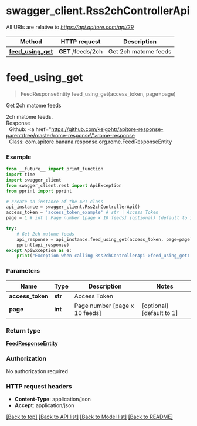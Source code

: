 # swagger_client.Rss2chControllerApi

All URIs are relative to *https://api.apitore.com/api/29*

Method | HTTP request | Description
------------- | ------------- | -------------
[**feed_using_get**](Rss2chControllerApi.md#feed_using_get) | **GET** /feeds/2ch | Get 2ch matome feeds


# **feed_using_get**
> FeedResponseEntity feed_using_get(access_token, page=page)

Get 2ch matome feeds

2ch matome feeds.<BR />Response<BR />&nbsp; Github: <a href=\"https://github.com/keigohtr/apitore-response-parent/tree/master/rome-response\">rome-response</a><BR />&nbsp; Class: com.apitore.banana.response.org.rome.FeedResponseEntity<BR />

### Example
```python
from __future__ import print_function
import time
import swagger_client
from swagger_client.rest import ApiException
from pprint import pprint

# create an instance of the API class
api_instance = swagger_client.Rss2chControllerApi()
access_token = 'access_token_example' # str | Access Token
page = 1 # int | Page number [page x 10 feeds] (optional) (default to 1)

try:
    # Get 2ch matome feeds
    api_response = api_instance.feed_using_get(access_token, page=page)
    pprint(api_response)
except ApiException as e:
    print("Exception when calling Rss2chControllerApi->feed_using_get: %s\n" % e)
```

### Parameters

Name | Type | Description  | Notes
------------- | ------------- | ------------- | -------------
 **access_token** | **str**| Access Token | 
 **page** | **int**| Page number [page x 10 feeds] | [optional] [default to 1]

### Return type

[**FeedResponseEntity**](FeedResponseEntity.md)

### Authorization

No authorization required

### HTTP request headers

 - **Content-Type**: application/json
 - **Accept**: application/json

[[Back to top]](#) [[Back to API list]](../README.md#documentation-for-api-endpoints) [[Back to Model list]](../README.md#documentation-for-models) [[Back to README]](../README.md)

